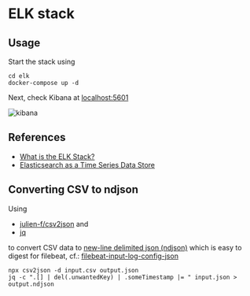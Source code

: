 # ELK stack

## Usage

Start the stack using

```console
cd elk
docker-compose up -d
```

Next, check Kibana at [localhost:5601](http://localhost:5601)

![kibana](img/elk/kibana.jpg)

## References

- [What is the ELK Stack?](https://www.elastic.co/what-is/elk-stack)
- [Elasticsearch as a Time Series Data Store](https://www.elastic.co/blog/elasticsearch-as-a-time-series-data-store)

## Converting CSV to ndjson

Using

- [julien-f/csv2json](https://github.com/julien-f/csv2json) and
- [jq](https://stedolan.github.io/jq/)

to convert CSV data to [new-line delimited json (ndjson)](http://ndjson.org/) which is easy to digest for filebeat, cf.: [filebeat-input-log-config-json](https://www.elastic.co/guide/en/beats/filebeat/master/filebeat-input-log.html#filebeat-input-log-config-json)

```console
npx csv2json -d input.csv output.json
jq -c ".[] | del(.unwantedKey) | .someTimestamp |= " input.json > output.ndjson
```
